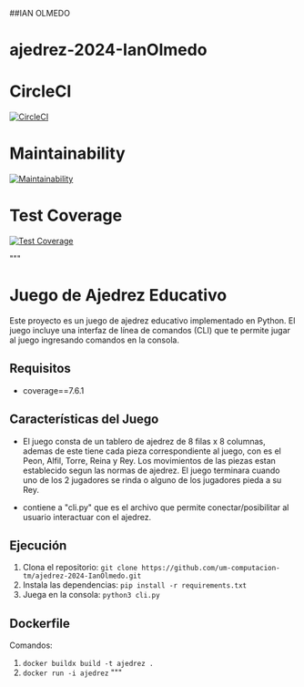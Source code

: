 ##IAN OLMEDO

#  ajedrez-2024-IanOlmedo


#  CircleCI
[![CircleCI](https://dl.circleci.com/status-badge/img/gh/um-computacion-tm/ajedrez-2024-IanOlmedo/tree/main.svg?style=svg)](https://dl.circleci.com/status-badge/redirect/gh/um-computacion-tm/ajedrez-2024-IanOlmedo/tree/main)

#  Maintainability
[![Maintainability](https://api.codeclimate.com/v1/badges/5349b66ff7e7f31f9aed/maintainability)](https://codeclimate.com/github/um-computacion-tm/ajedrez-2024-IanOlmedo/maintainability)

#  Test Coverage
[![Test Coverage](https://api.codeclimate.com/v1/badges/5349b66ff7e7f31f9aed/test_coverage)](https://codeclimate.com/github/um-computacion-tm/ajedrez-2024-IanOlmedo/test_coverage)


"""
# Juego de Ajedrez Educativo

Este proyecto es un juego de ajedrez educativo implementado en Python. El juego incluye una interfaz de línea de comandos (CLI) que te permite jugar al juego ingresando comandos en la consola.

## Requisitos
* coverage==7.6.1

## Características del Juego

* El juego consta de un tablero de ajedrez de 8 filas x 8 columnas, ademas de este tiene cada pieza correspondiente al juego,
con es el Peon, Alfil, Torre, Reina y Rey. Los movimientos de las piezas estan establecido segun las normas de ajedrez. El juego 
terminara cuando uno de los 2 jugadores se rinda o alguno de los jugadores pieda a su Rey.

* contiene a "cli.py" que es el archivo que permite conectar/posibilitar al usuario interactuar con el ajedrez.

## Ejecución

1. Clona el repositorio: `git clone https://github.com/um-computacion-tm/ajedrez-2024-IanOlmedo.git`
2. Instala las dependencias: `pip install -r requirements.txt`
3. Juega en la consola: `python3 cli.py`

## Dockerfile

Comandos:
1. `docker buildx build -t ajedrez .`
2. `docker run -i ajedrez`
"""

